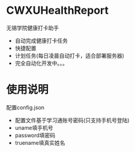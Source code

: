 # CWXUHealthReport
无锡学院健康打卡助手
* 自动完成健康打卡任务
* 快捷配置
* 计划任务(每日凌晨自动打卡，适合部署服务器)
* 完全自动化开发中。。。
# 使用说明
配置config.json
* 配置文件基于学习通账号密码(只支持手机号登陆)
* uname填手机号
* password填密码
* truename填真实姓名
